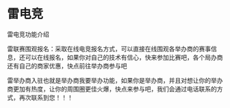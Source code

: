 # 雷电竞

雷电竞功能介绍

雷联赛围观报名：采取在线电竞报名方式，可以直接在线围观各举办商的赛事信息，还可以在线报名，如果你对自己的技术有信心，快来参加比赛吧，各个局办商还有自己的商家优惠，快点前往举办商参与吧

雷举办商入驻也就是举办商我要举办功能，如果你是举办商，并且对想让你的举办商更加有热度，让你的周围圈更佳火爆，快点来参与吧，我们会通过电话联系的方式，再次联系到您！！！
